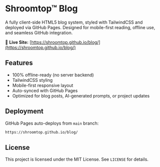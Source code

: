 # Shroomtop™ Blog

A fully client-side HTML5 blog system, styled with TailwindCSS and deployed via GitHub Pages. Designed for mobile-first reading, offline use, and seamless GitHub integration.

📍 **Live Site:** [https://shroomtop.github.io/blog/](https://shroomtop.github.io/blog/)

## Features

- 100% offline-ready (no server backend)
- TailwindCSS styling
- Mobile-first responsive layout
- Auto-synced with GitHub Pages
- Optimized for blog posts, AI-generated prompts, or project updates

## Deployment

GitHub Pages auto-deploys from `main` branch:
```bash
https://shroomtop.github.io/blog/
```

## License

This project is licensed under the MIT License. See `LICENSE` for details.
